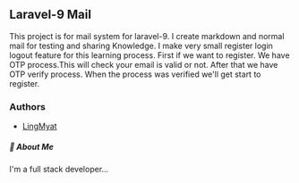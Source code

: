 
## Laravel-9 Mail

This project is for mail system for laravel-9. 
I create markdown and normal mail for testing and sharing Knowledge.
I make very small register login logout feature for this learning process.
First if we want to register.
We have OTP process.This will check your email is valid or not.
After that we have OTP verify process.
When the process was verified we'll get start to register.



### Authors

- [LingMyat](https://www.github.com/LingMyat)


##### 🚀 About Me
I'm a full stack developer...


